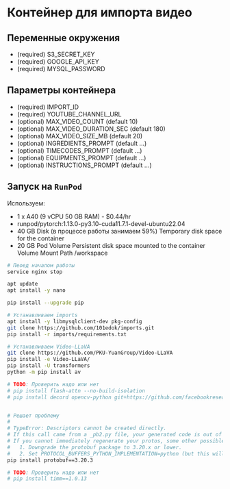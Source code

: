 # Контейнер для импорта видео

## Переменные окружения

* (required) S3_SECRET_KEY
* (required) GOOGLE_API_KEY
* (required) MYSQL_PASSWORD

## Параметры контейнера

* (required) IMPORT_ID
* (required) YOUTUBE_CHANNEL_URL
* (optional) MAX_VIDEO_COUNT (default 10)
* (optional) MAX_VIDEO_DURATION_SEC (default 180)
* (optional) MAX_VIDEO_SIZE_MB (default 20)
* (optional) INGREDIENTS_PROMPT (default ...)
* (optional) TIMECODES_PROMPT (default ...)
* (optional) EQUIPMENTS_PROMPT (default ...)
* (optional) INSTRUCTIONS_PROMPT (default ...)

## Запуск на `RunPod`

Используем:
* 1 x A40 (9 vCPU 50 GB RAM) - $0.44/hr
* runpod/pytorch:1.13.0-py3.10-cuda11.7.1-devel-ubuntu22.04
* 40 GB Disk (в процессе работы занимаем 59%)
  Temporary disk space for the container
* 20 GB Pod Volume
  Persistent disk space mounted to the container
  Volume Mount Path /workspace


```bash
# Пеоед началом работы
service nginx stop

apt update
apt install -y nano

pip install --upgrade pip

# Устанавливаем imports
apt install -y libmysqlclient-dev pkg-config
git clone https://github.com/101edok/imports.git
pip install -r imports/requirements.txt

# Устанавливаем Video-LLaVA
git clone https://github.com/PKU-YuanGroup/Video-LLaVA
pip install -e Video-LLaVA/
pip install -U transformers
python -m pip install av

# TODO: Проверить надо или нет
# pip install flash-attn --no-build-isolation
# pip install decord opencv-python git+https://github.com/facebookresearch/pytorchvideo.git@28fe037d212663c6a24f373b94cc5d478c8c1a1d


# Решает проблему
#
# TypeError: Descriptors cannot be created directly.
# If this call came from a _pb2.py file, your generated code is out of date and must be regenerated with protoc >= 3.19.0.
# If you cannot immediately regenerate your protos, some other possible workarounds are:
#   1. Downgrade the protobuf package to 3.20.x or lower.
#   2. Set PROTOCOL_BUFFERS_PYTHON_IMPLEMENTATION=python (but this will use pure-Python parsing and will be much slower).
pip install protobuf==3.20.3

# TODO: Проверить надо или нет
# pip install timm==1.0.13
```
